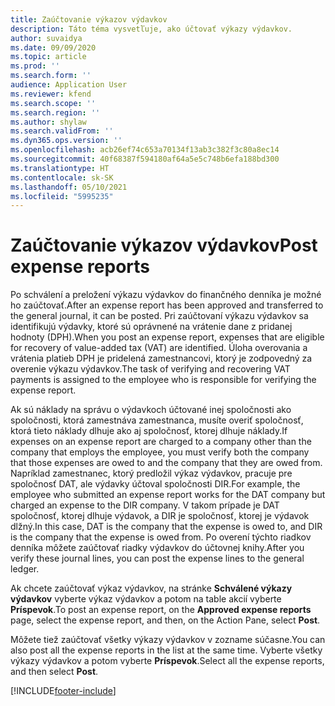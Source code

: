 ```yaml
---
title: Zaúčtovanie výkazov výdavkov
description: Táto téma vysvetľuje, ako účtovať výkazy výdavkov.
author: suvaidya
ms.date: 09/09/2020
ms.topic: article
ms.prod: ''
ms.search.form: ''
audience: Application User
ms.reviewer: kfend
ms.search.scope: ''
ms.search.region: ''
ms.author: shylaw
ms.search.validFrom: ''
ms.dyn365.ops.version: ''
ms.openlocfilehash: acb26ef74c653a70134f13ab3c382f3c80a8ec14
ms.sourcegitcommit: 40f68387f594180af64a5e5c748b6efa188bd300
ms.translationtype: HT
ms.contentlocale: sk-SK
ms.lasthandoff: 05/10/2021
ms.locfileid: "5995235"
---
```

# <a name="post-expense-reports"></a><span data-ttu-id="bae17-103">Zaúčtovanie výkazov výdavkov</span><span class="sxs-lookup"><span data-stu-id="bae17-103">Post expense reports</span></span>

<span data-ttu-id="bae17-104">Po schválení a preložení výkazu výdavkov do finančného denníka je možné ho zaúčtovať.</span><span class="sxs-lookup"><span data-stu-id="bae17-104">After an expense report has been approved and transferred to the general journal, it can be posted.</span></span> <span data-ttu-id="bae17-105">Pri zaúčtovaní výkazu výdavkov sa identifikujú výdavky, ktoré sú oprávnené na vrátenie dane z pridanej hodnoty (DPH).</span><span class="sxs-lookup"><span data-stu-id="bae17-105">When you post an expense report, expenses that are eligible for recovery of value-added tax (VAT) are identified.</span></span> <span data-ttu-id="bae17-106">Úloha overovania a vrátenia platieb DPH je pridelená zamestnancovi, ktorý je zodpovedný za overenie výkazu výdavkov.</span><span class="sxs-lookup"><span data-stu-id="bae17-106">The task of verifying and recovering VAT payments is assigned to the employee who is responsible for verifying the expense report.</span></span>

<span data-ttu-id="bae17-107">Ak sú náklady na správu o výdavkoch účtované inej spoločnosti ako spoločnosti, ktorá zamestnáva zamestnanca, musíte overiť spoločnosť, ktorá tieto náklady dlhuje ako aj spoločnosť, ktorej dlhuje náklady.</span><span class="sxs-lookup"><span data-stu-id="bae17-107">If expenses on an expense report are charged to a company other than the company that employs the employee, you must verify both the company that those expenses are owed to and the company that they are owed from.</span></span> <span data-ttu-id="bae17-108">Napríklad zamestnanec, ktorý predložil výkaz výdavkov, pracuje pre spoločnosť DAT, ale výdavky účtoval spoločnosti DIR.</span><span class="sxs-lookup"><span data-stu-id="bae17-108">For example, the employee who submitted an expense report works for the DAT company but charged an expense to the DIR company.</span></span> <span data-ttu-id="bae17-109">V takom prípade je DAT spoločnosť, ktorej dlhuje výdavok, a DIR je spoločnosť, ktorej je výdavok dlžný.</span><span class="sxs-lookup"><span data-stu-id="bae17-109">In this case, DAT is the company that the expense is owed to, and DIR is the company that the expense is owed from.</span></span> <span data-ttu-id="bae17-110">Po overení týchto riadkov denníka môžete zaúčtovať riadky výdavkov do účtovnej knihy.</span><span class="sxs-lookup"><span data-stu-id="bae17-110">After you verify these journal lines, you can post the expense lines to the general ledger.</span></span>

<span data-ttu-id="bae17-111">Ak chcete zaúčtovať výkaz výdavkov, na stránke **Schválené výkazy výdavkov** vyberte výkaz výdavkov a potom na table akcií vyberte **Príspevok**.</span><span class="sxs-lookup"><span data-stu-id="bae17-111">To post an expense report, on the **Approved expense reports** page, select the expense report, and then, on the Action Pane, select **Post**.</span></span>

<span data-ttu-id="bae17-112">Môžete tiež zaúčtovať všetky výkazy výdavkov v zozname súčasne.</span><span class="sxs-lookup"><span data-stu-id="bae17-112">You can also post all the expense reports in the list at the same time.</span></span> <span data-ttu-id="bae17-113">Vyberte všetky výkazy výdavkov a potom vyberte **Príspevok**.</span><span class="sxs-lookup"><span data-stu-id="bae17-113">Select all the expense reports, and then select **Post**.</span></span>


[!INCLUDE[footer-include](../includes/footer-banner.md)]